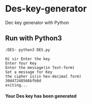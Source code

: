 # Des-key-generator
Dec key generator with Python


## Run with Python3
```python
/DES~ python3 DES.py
```
```
Hi sir Enter the key
Enter Your Key
Enter the message(in Text-form)
Set a message for Key
the cipher is(in hex-decimal form)
30d47248566bfb0d
exiting...
```

#### Your Des key has been generated
